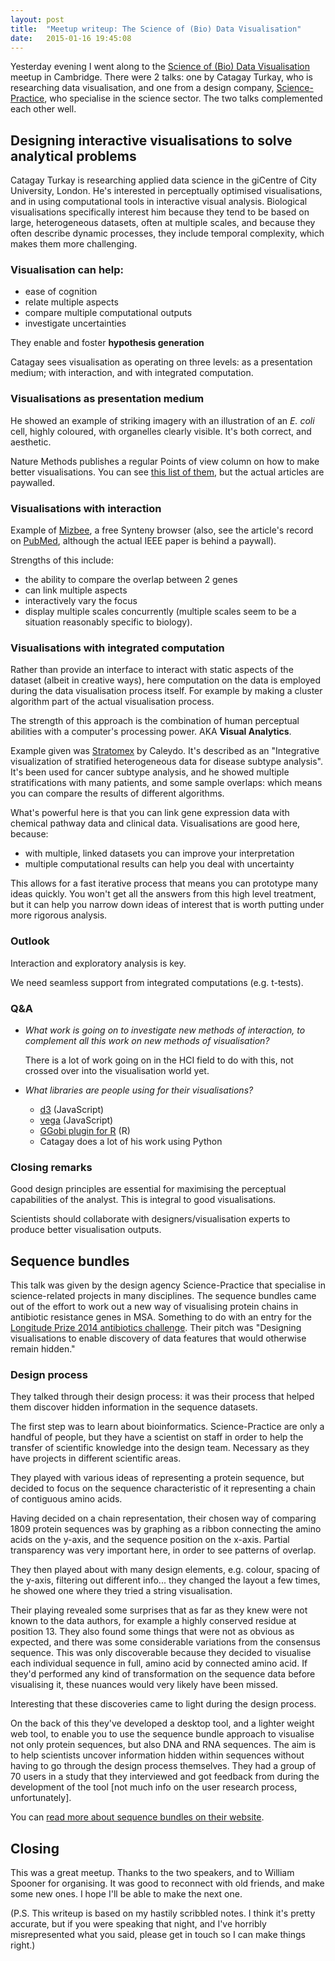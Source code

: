 ```yaml
---
layout: post
title:  "Meetup writeup: The Science of (Bio) Data Visualisation"
date:   2015-01-16 19:45:08
---
```


Yesterday evening I went along to the [Science of (Bio) Data Visualisation](http://www.meetup.com/Cambridge-Visualization-of-Biological-Information-Meetup/events/219018174/) meetup in Cambridge. There were 2 talks: one by Catagay Turkay, who is researching data visualisation, and one from a design company, [Science-Practice](http://science-practice.com/), who specialise in the science sector. The two talks complemented each other well.

## Designing interactive visualisations to solve analytical problems

Catagay Turkay is researching applied data science in the giCentre of City University, London. He's interested in perceptually optimised visualisations, and in using computational tools in interactive visual analysis. Biological visualisations specifically interest him because they tend to be based on large, heterogeneous datasets, often at multiple scales, and because they often describe dynamic processes, they include temporal complexity, which makes them more challenging.

### Visualisation can help:

- ease of cognition
- relate multiple aspects
- compare multiple computational outputs
- investigate uncertainties

They enable and foster **hypothesis generation**

Catagay sees visualisation as operating on three levels: as a presentation medium; with interaction, and with integrated computation.

### Visualisations as presentation medium

He showed an example of striking imagery with an illustration of an *E. coli* cell, highly coloured, with organelles clearly visible. It's both correct, and aesthetic.

Nature Methods publishes a regular Points of view column on how to make better visualisations. You can see [this list of them](http://blogs.nature.com/methagora/2013/07/data-visualization-points-of-view.html), but the actual articles are paywalled.

### Visualisations with interaction

Example of [Mizbee](http://www.cs.utah.edu/~miriah/mizbee/Overview.html), a free Synteny browser (also, see the article's record on [PubMed](http://www.ncbi.nlm.nih.gov/pubmed/19834152), although the actual IEEE paper is behind a paywall).

Strengths of this include:

- the ability to compare the overlap between 2 genes
- can link multiple aspects
- interactively vary the focus
- display multiple scales concurrently (multiple scales seem to be a situation reasonably specific to biology).

### Visualisations with integrated computation

Rather than provide an interface to interact with static aspects  of the dataset (albeit in creative ways), here computation on the data is employed during the data visualisation process itself. For example by making a cluster algorithm part of the actual visualisation process.

The strength of this approach is the combination of human perceptual abilities with a computer's processing power. AKA **Visual Analytics**.

Example given was [Stratomex](http://caleydo.github.io/projects/stratomex/) by Caleydo. It's described as an "Integrative visualization of stratified heterogeneous data for disease subtype analysis". It's been used for cancer subtype analysis, and he showed multiple stratifications with many patients, and some sample overlaps: which means you can compare the results of different algorithms.

What's powerful here is that you can link gene expression data with chemical pathway data and clinical data. Visualisations are good here, because:

- with multiple, linked datasets you can improve your interpretation
- multiple computational results  can help you deal with uncertainty

This allows for a fast iterative process that means you can prototype many ideas quickly. You won't get all the answers from this high level treatment, but it can help you narrow down ideas of interest that is worth putting under more rigorous analysis.

### Outlook

Interaction and exploratory analysis is key.

We need seamless support from integrated computations (e.g. t-tests).

### Q&A

- *What work is going on to investigate new methods of interaction, to complement all this work on new methods of visualisation?*

  There is a lot of work going on in the HCI field to do with this, not crossed over into the visualisation world yet.

- *What libraries are people using for their visualisations?*

  + [d3](http://d3js.org/) (JavaScript)
  + [vega](http://trifacta.github.io/vega/) (JavaScript)
  + [GGobi plugin for R](http://www.statmethods.net/advgraphs/interactive.html) (R)
  + Catagay does a lot of his work using Python

### Closing remarks

Good design principles are essential
for maximising the perceptual capabilities of the analyst. This is integral to good visualisations.

Scientists should collaborate with designers/visualisation experts to produce better visualisation outputs.

## Sequence bundles

This talk was given by the design agency Science-Practice that specialise in science-related projects in many disciplines. The sequence bundles came out of the effort to work out a new way of visualising protein chains in antibiotic resistance genes in MSA. Something to do with an entry for the [Longitude Prize 2014 antibiotics challenge](https://longitudeprize.org/challenge/antibiotics). Their pitch was "Designing visualisations to enable discovery of data features that would otherwise remain hidden."

### Design process

They talked through their design process: it was their process that helped them discover hidden information in the sequence datasets.

The first step was to learn about bioinformatics. Science-Practice are only a handful of people, but they have a scientist on staff in order to help the transfer of scientific knowledge into the design team. Necessary as they have projects in different scientific areas.

They played with various ideas of representing a protein sequence, but decided to focus on the sequence characteristic of it representing a chain of contiguous amino acids.

Having decided on a chain representation, their chosen way of comparing 1809 protein sequences was by graphing as a ribbon connecting the amino acids on the y-axis, and the sequence position on the x-axis. Partial transparency was very important here, in order to see patterns of overlap.

They then played about with many design elements, e.g. colour, spacing of the y-axis, filtering out different info... they changed the layout a few times, he showed one where they tried a string visualisation.

Their playing revealed some surprises that as far as they knew were not known to the data authors, for example a highly conserved residue at position 13. They also found some things that were not as obvious as expected, and there was some considerable variations from the consensus sequence. This was only discoverable because they decided to visualise each individual sequence in full, amino acid by connected amino acid. If they'd performed any kind of transformation on the sequence data before visualising it, these nuances would very likely have been missed.

Interesting that these discoveries came to light during the design process.

On the back of this they've developed a desktop tool, and a lighter weight web tool, to enable you to use the sequence bundle approach to visualise not only protein sequences, but also DNA and RNA sequences. The aim is to help scientists uncover information hidden within sequences without having to go through the design process themselves. They had a group of 70 users in a study that they interviewed and got feedback from during the development of the tool [not much info on the user research process, unfortunately].

You can [read more about sequence bundles on their website](http://science-practice.com/projects/sequence-bundles/).


## Closing
This was a great meetup. Thanks to the two speakers, and to William Spooner for organising. It was good to reconnect with old friends, and make some new ones. I hope I'll be able to make the next one.

(P.S. This writeup is based on my hastily scribbled notes. I think it's pretty accurate, but if you were speaking that night, and I've horribly misrepresented what you said, please get in touch so I can make things right.)
